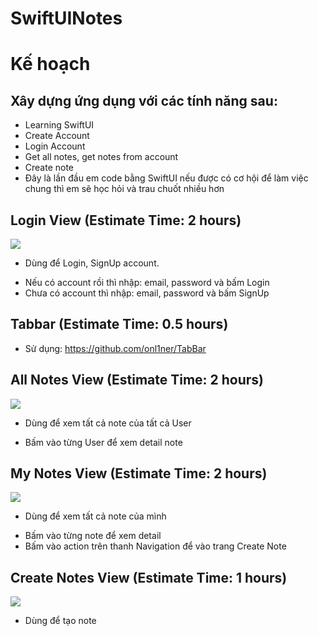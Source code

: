 # SwiftUINotes

# Kế hoạch

## Xây dựng ứng dụng với các tính năng sau:

- Learning SwiftUI
- Create Account
- Login Account
- Get all notes, get notes from account
- Create note
- Đây là lần đầu em code bằng SwiftUI nếu được có cơ hội để làm việc chung thì em sẽ học hỏi và trau chuốt nhiều hơn

## Login View (Estimate Time: 2 hours)

![](login-view.png)

- Dùng để Login, SignUp account.

* Nếu có account rồi thì nhập: email, password và bấm Login
* Chưa có account thì nhập: email, password và bấm SignUp

## Tabbar (Estimate Time: 0.5 hours)

- Sử dụng: https://github.com/onl1ner/TabBar

## All Notes View (Estimate Time: 2 hours)

![](all-user-notes.png)

- Dùng để xem tất cả note của tất cả User

* Bấm vào từng User để xem detail note

## My Notes View (Estimate Time: 2 hours)

![](my-notes.png)

- Dùng để xem tất cả note của mình

* Bấm vào từng note để xem detail
* Bấm vào action trên thanh Navigation để vào trang Create Note

## Create Notes View (Estimate Time: 1 hours)

![](create-note.png)

- Dùng để tạo note
